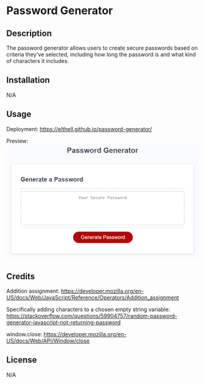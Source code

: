 # Password Generator

## Description
The password generator allows users to create secure passwords based on criteria they've selected, including how long the password is and what kind of characters it includes.

## Installation
N/A

## Usage
Deployment: https://elthell.github.io/password-generator/

Preview:
![A white page with a textbox in the center labeled "Password Generator" and a red button saying "Generate Passoword underneath.](https://github.com/elthell/password-generator/blob/main/assets/images/03-javascript-homework-demo.png?raw=true)

## Credits

Addition assignment: https://developer.mozilla.org/en-US/docs/Web/JavaScript/Reference/Operators/Addition_assignment

Specifically adding characters to a chosen empty string variable: https://stackoverflow.com/questions/59904757/random-password-generator-javascript-not-returning-password

window.close: https://developer.mozilla.org/en-US/docs/Web/API/Window/close

## License
N/A